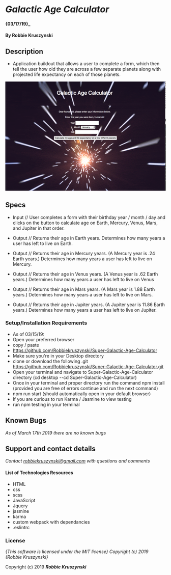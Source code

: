 # _Galactic Age Calculator_

#### {03/17/19}_

#### By **Robbie Kruszynski**

## Description

* Application buildout that allows a user to complete a form, which then tell the user how old they are across a few separate planets along with projected life expectancy on each of those planets.

![application example](src/assets/images/screen1.png)


## Specs
* Input //
User completes a form with their birthday year / month / day and clicks on the button to calculate age on Earth, Mercury, Venus, Mars, and Jupiter in that order.

* Output //
Returns their age in Earth years.
Determines how many years a user has left to live on Earth.

* Output //
Returns their age in Mercury years. (A Mercury year is .24 Earth years.)
Determines how many years a user has left to live on Mercury.

* Output //
Returns their age in Venus years. (A Venus year is .62 Earth years.)
Determines how many years a user has left to live on Venus


* Output //
Returns their age in Mars years. (A Mars year is 1.88 Earth years.)
Determines how many years a user has left to live on Mars.


* Output //
Returns their age in Jupiter years. (A Jupiter year is 11.86 Earth years.)
Determines how many years a user has left to live on Jupiter.


### Setup/Installation Requirements

* As of 03/15/19:
* Open your preferred browser
* copy / paste
* https://github.com/Robbiekruszynski/Super-Galactic-Age-Calculator
* Make sure you're in your Desktop directory
* clone or download the following .git https://github.com/Robbiekruszynski/Super-Galactic-Age-Calculator.git
* Open your terminal and navigate to Super-Galactic-Age-Calculator directory
(cd desktop --cd Super-Galactic-Age-Calculator)
* Once in your terminal and proper directory run the command
npm install (provided you are free of errors continue and run the next command)
* npm run start (should automatically open in your default browser)
* If you are curious to run Karma / Jasmine to view testing
* run npm testing in your terminal

## Known Bugs

_As of March 17th 2019 there are no known bugs_

## Support and contact details

_Contact robbiekruszynski@gmail.com with questions and comments_

#### List of Technologies Resources
* HTML
* css
* scss
* JavaScript
* Jquery
* jasmine
* karma
* custom webpack with dependancies
* .eslintrc



### License

*{This software is licensed under the MIT license} Copyright (c) 2019 {Robbie Kruszynski}*

Copyright (c) 2019 **_Robbie Kruszynski_**
